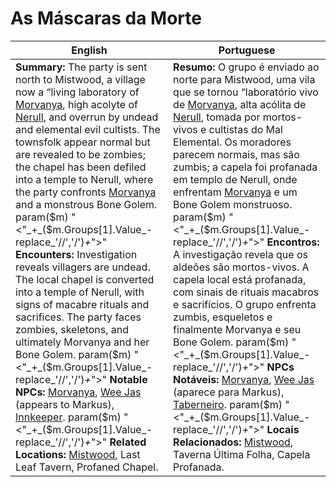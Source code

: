 # As Máscaras da Morte

| English | Portuguese |
|---------|------------|
| **Summary:** The party is sent north to Mistwood, a village now a “living laboratory of [Morvanya](morvanya.md), high acolyte of [Nerull](nerull.md), and overrun by undead and elemental evil cultists. The townsfolk appear normal but are revealed to be zombies; the chapel has been defiled into a temple to Nerull, where the party confronts [Morvanya](morvanya.md) and a monstrous Bone Golem. param($m) "<"_+_($m.Groups[1].Value_-replace_'//','/')_+_">" **Encounters:** Investigation reveals villagers are undead. The local chapel is converted into a temple of Nerull, with signs of macabre rituals and sacrifices. The party faces zombies, skeletons, and ultimately Morvanya and her Bone Golem. param($m) "<"_+_($m.Groups[1].Value_-replace_'//','/')_+_">" **Notable NPCs:** [Morvanya](morvanya.md), [Wee Jas](wee_jas.md) (appears to Markus), [Innkeeper](innkeeper.md). param($m) "<"_+_($m.Groups[1].Value_-replace_'//','/')_+_">" **Related Locations:** [Mistwood](location_mistwood.md), Last Leaf Tavern, Profaned Chapel. | **Resumo:** O grupo é enviado ao norte para Mistwood, uma vila que se tornou “laboratório vivo de [Morvanya](morvanya.md), alta acólita de [Nerull](nerull.md), tomada por mortos-vivos e cultistas do Mal Elemental. Os moradores parecem normais, mas são zumbis; a capela foi profanada em templo de Nerull, onde enfrentam [Morvanya](morvanya.md) e um Bone Golem monstruoso. param($m) "<"_+_($m.Groups[1].Value_-replace_'//','/')_+_">" **Encontros:** A investigação revela que os aldeões são mortos-vivos. A capela local está profanada, com sinais de rituais macabros e sacrifícios. O grupo enfrenta zumbis, esqueletos e finalmente Morvanya e seu Bone Golem. param($m) "<"_+_($m.Groups[1].Value_-replace_'//','/')_+_">" **NPCs Notáveis:** [Morvanya](morvanya.md), [Wee Jas](wee_jas.md) (aparece para Markus), [Taberneiro](innkeeper.md). param($m) "<"_+_($m.Groups[1].Value_-replace_'//','/')_+_">" **Locais Relacionados:** [Mistwood](location_mistwood.md), Taverna Última Folha, Capela Profanada. |

























